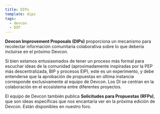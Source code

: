 ```yaml
---
title: DIPs
template: dips
tags:
  - devcon
  - DIP
---
```


<span class="h2 highlighted"><b>Devcon Improvement Proposals (DIPs)</b> proporciona un mecanismo para recolectar información comunitaria colaborativa sobre lo que debería incluirse en el próximo Devcon.</span>

Si bien estamos entusiasmados de tener un proceso más formal para escuchar ideas de la comunidad (aproximadamente inspiradas por la PEP más descentralizada, BIP y procesos EIP), este es un experimento, y debe entenderse que la aprobación de propuestas en última instancia corresponde exclusivamente al equipo de Devcon. Los DI se centran en la colaboración en el ecosistema entre diferentes proyectos.

El equipo de Devcon también publica <b>Solicitudes para Propuestas (RFPs)</b>, que son ideas específicas que nos encantaría ver en la próxima edición de Devcon. Están disponibles en nuestro foro.
